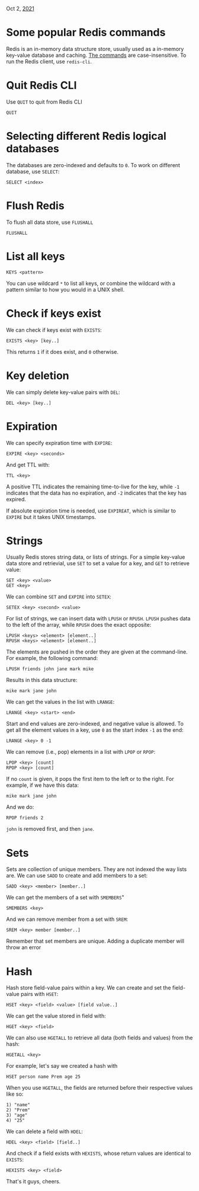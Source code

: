 Oct 2, [2021](/blog/2021/)

# Some popular Redis commands

Redis is an in-memory data structure store, usually used as a in-memory key-value database and caching. [The commands](https://redis.io/commands) are case-insensitive. To run the Redis client, use `redis-cli`.

# Quit Redis CLI

Use `QUIT` to quit from Redis CLI

    QUIT

# Selecting different Redis logical databases

The databases are zero-indexed and defaults to `0`. To work on different database, use `SELECT`:

    SELECT <index>

# Flush Redis

To flush all data store, use `FLUSHALL`

    FLUSHALL

# List all keys

    KEYS <pattern>

You can use wildcard `*` to list all keys, or combine the wildcard with a pattern similar to how you would in a UNIX shell.

# Check if keys exist

We can check if keys exist with `EXISTS`:

    EXISTS <key> [key..]

This returns `1` if it does exist, and `0` otherwise.

# Key deletion

We can simply delete key-value pairs with `DEL`:

    DEL <key> [key..]

# Expiration

We can specify expiration time with `EXPIRE`:

    EXPIRE <key> <seconds>

And get TTL with:

    TTL <key>

A positive TTL indicates the remaining time-to-live for the key, while `-1` indicates that the data has no expiration, and `-2` indicates that the key has expired.

If absolute expiration time is needed, use `EXPIREAT`, which is similar to `EXPIRE` but it takes UNIX timestamps.

# Strings

Usually Redis stores string data, or lists of strings. For a simple key-value data store and retrievial, use `SET` to set a value for a key, and `GET` to retrieve value:

    SET <key> <value>
    GET <key>

We can combine `SET` and `EXPIRE` into `SETEX`:

    SETEX <key> <second> <value>

For list of strings, we can insert data with `LPUSH` or `RPUSH`. `LPUSH` pushes data to the left of the array, while `RPUSH` does the exact opposite:

    LPUSH <keys> <element> [element..]
    RPUSH <keys> <element> [element..]

The elements are pushed in the order they are given at the command-line. For example, the following command:

    LPUSH friends john jane mark mike

Results in this data structure:

    mike mark jane john

We can get the values in the list with `LRANGE`:

    LRANGE <key> <start> <end>

Start and end values are zero-indexed, and negative value is allowed. To get all the element values in a key, use `0` as the start index `-1` as the end:

    LRANGE <key> 0 -1

We can remove (i.e., pop) elements in a list with `LPOP` or `RPOP`:

    LPOP <key> [count]
    RPOP <key> [count]

If no `count` is given, it pops the first item to the left or to the right. For example, if we have this data:

    mike mark jane john

And we do:

    RPOP friends 2

`john` is removed first, and then `jane`.

# Sets

Sets are collection of unique members. They are not indexed the way lists are. We can use `SADD` to create and add members to a set:

    SADD <key> <member> [member..]

We can get the members of a set with `SMEMBERS`"

    SMEMBERS <key>

And we can remove member from a set with `SREM`:

    SREM <key> member [member..]

Remember that set members are unique. Adding a duplicate member will throw an error

# Hash

Hash store field-value pairs within a key. We can create and set the field-value pairs with `HSET`:

    HSET <key> <field> <value> [field value..]

We can get the value stored in field with:

    HGET <key> <field>

We can also use `HGETALL` to retrieve all data (both fields and values) from the hash:

    HGETALL <key>

For example, let's say we created a hash with

    HSET person name Prem age 25

When you use `HGETALL`, the fields are returned before their respective values like so:

    1) "name"
    2) "Prem"
    3) "age"
    4) "25"

We can delete a field with `HDEL`:

    HDEL <key> <field> [field..]

And check if a field exists with `HEXISTS`, whose return values are identical to `EXISTS`:

    HEXISTS <key> <field>

That's it guys, cheers.
